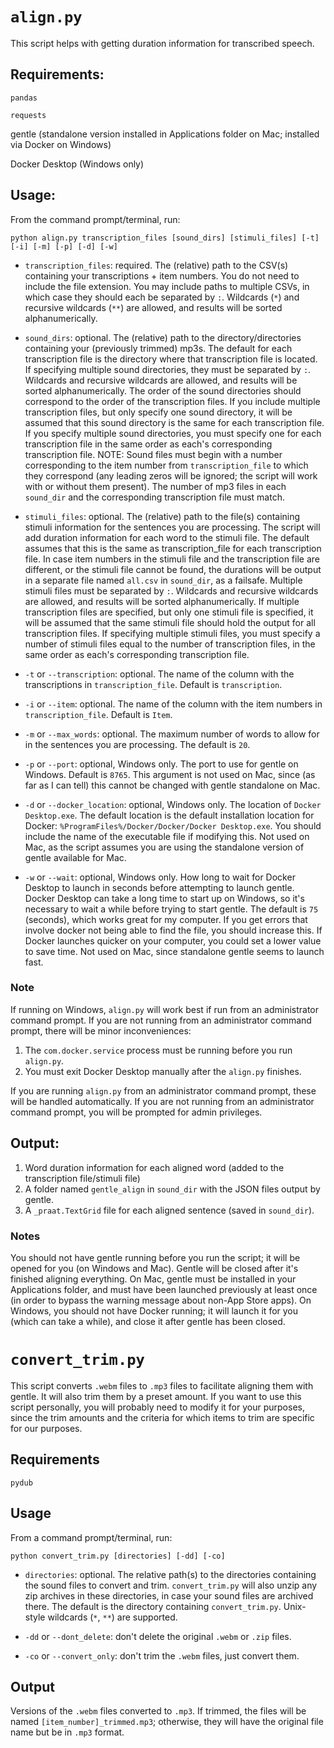 
# `align.py`

This script helps with getting duration information for transcribed speech.

## Requirements:
`pandas`

`requests`

gentle (standalone version installed in Applications folder on Mac; installed via Docker on Windows)

Docker Desktop (Windows only)

## Usage:

From the command prompt/terminal, run:

`python align.py transcription_files [sound_dirs] [stimuli_files] [-t] [-i] [-m] [-p] [-d] [-w]`

- `transcription_files`: required. The (relative) path to the CSV(s) containing your transcriptions + item numbers. You do not need to include the file extension. You may include paths to multiple CSVs, in which case they should each be separated by `:`. Wildcards (`*`) and recursive wildcards (`**`) are allowed, and results will be sorted alphanumerically.

- `sound_dirs`: optional. The (relative) path to the directory/directories containing your (previously trimmed) mp3s. The default for each transcription file is the directory where that transcription file is located. If specifying multiple sound directories, they must be separated by `:`. Wildcards and recursive wildcards are allowed, and results will be sorted alphanumerically. The order of the sound directories should correspond to the order of the transcription files. If you include multiple transcription files, but only specify one sound directory, it will be assumed that this sound directory is the same for each transcription file. If you specify multiple sound directories, you must specify one for each transcription file in the same order as each's corresponding transcription file. NOTE: Sound files must begin with a number corresponding to the item number from `transcription_file` to which they correspond (any leading zeros will be ignored; the script will work with or without them present). The number of mp3 files in each `sound_dir` and the corresponding transcription file must match.

- `stimuli_files`: optional. The (relative) path to the file(s) containing stimuli information for the sentences you are processing. The script will add duration information for each word to the stimuli file. The default assumes that this is the same as transcription_file for each transcription file. In case item numbers in the stimuli file and the transcription file are different, or the stimuli file cannot be found, the durations will be output in a separate file named `all.csv` in `sound_dir`, as a failsafe. Multiple stimuli files must be separated by `:`. Wildcards and recursive wildcards are allowed, and results will be sorted alphanumerically. If multiple transcription files are specified, but only one stimuli file is specified, it will be assumed that the same stimuli file should hold the output for all transcription files. If specifying multiple stimuli files, you must specify a number of stimuli files equal to the number of transcription files, in the same order as each's corresponding transcription file.

- `-t` or `--transcription`: optional. The name of the column with the transcriptions in `transcription_file`. Default is `transcription`.

- `-i` or `--item`: optional. The name of the column with the item numbers in `transcription_file`. Default is `Item`.

- `-m` or `--max_words`: optional. The maximum number of words to allow for in the sentences you are processing. The default is `20`.

- `-p` or `--port`: optional, Windows only. The port to use for gentle on Windows. Default is `8765`. This argument is not used on Mac, since (as far as I can tell) this cannot be changed with gentle standalone on Mac.

- `-d` or `--docker_location`: optional, Windows only. The location of `Docker Desktop.exe`. The default location is the default installation location for Docker: `%ProgramFiles%/Docker/Docker/Docker Desktop.exe`. You should include the name of the executable file if modifying this. Not used on Mac, as the script assumes you are using the standalone version of gentle available for Mac.

- `-w` or `--wait`: optional, Windows only. How long to wait for Docker Desktop to launch in seconds before attempting to launch gentle. Docker Desktop can take a long time to start up on Windows, so it's necessary to wait a while before trying to start gentle. The default is `75` (seconds), which works great for my computer. If you get errors that involve docker not being able to find the file, you should increase this. If Docker launches quicker on your computer, you could set a lower value to save time. Not used on Mac, since standalone gentle seems to launch fast.

### Note 

If running on Windows, `align.py` will work best if run from an administrator command prompt. If you are not running from an administrator command prompt, there will be minor inconveniences:

1. The `com.docker.service` process must be running before you run `align.py`.
2. You must exit Docker Desktop manually after the `align.py` finishes.

If you are running `align.py` from an administrator command prompt, these will be handled automatically. If you are not running from an administrator command prompt, you will be prompted for admin privileges.

## Output:

1. Word duration information for each aligned word (added to the transcription file/stimuli file)
2. A folder named `gentle_align` in `sound_dir` with the JSON files output by gentle.
3. A `_praat.TextGrid` file for each aligned sentence (saved in `sound_dir`).

### Notes

You should not have gentle running before you run the script; it will be opened for you (on Windows and Mac). Gentle will be closed after it's finished aligning everything. On Mac, gentle must be installed in your Applications folder, and must have been launched previously at least once (in order to bypass the warning message about non-App Store apps). On Windows, you should not have Docker running; it will launch it for you (which can take a while), and close it after gentle has been closed.

# `convert_trim.py`

This script converts `.webm` files to `.mp3` files to facilitate aligning them with gentle. It will also trim them by a preset amount. If you want to use this script personally, you will probably need to modify it for your purposes, since the trim amounts and the criteria for which items to trim are specific for our purposes.

## Requirements

`pydub`

## Usage

From a command prompt/terminal, run:

`python convert_trim.py [directories] [-dd] [-co]`

- `directories`: optional. The relative path(s) to the directories containing the sound files to convert and trim. `convert_trim.py` will also unzip any zip archives in these directories, in case your sound files are archived there. The default is the directory containing `convert_trim.py`. Unix-style wildcards (`*`, `**`) are supported.

- `-dd` or `--dont_delete`: don't delete the original `.webm` or `.zip` files.

- `-co` or `--convert_only`: don't trim the `.webm` files, just convert them.

## Output

Versions of the `.webm` files converted to `.mp3`. If trimmed, the files will be named `[item_number]_trimmed.mp3`; otherwise, they will have the original file name but be in `.mp3` format.